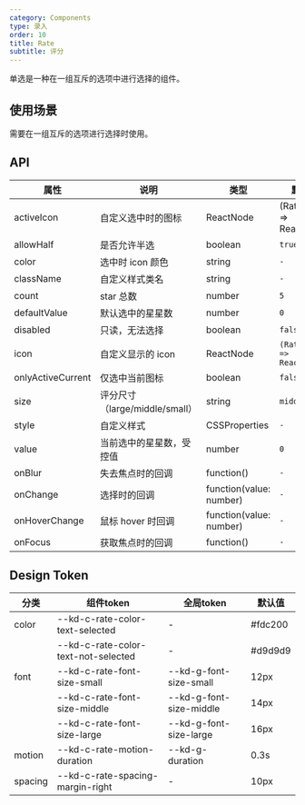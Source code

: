 ```yaml
---
category: Components
type: 录入
order: 10
title: Rate
subtitle: 评分
---
```


单选是一种在一组互斥的选项中进行选择的组件。

## 使用场景

需要在一组互斥的选项进行选择时使用。

## API

| 属性 | 说明 | 类型 | 默认值 | 可选值 | 版本 |
| --- | --- | --- | --- | --- | --- |
| activeIcon | 自定义选中时的图标 | ReactNode | (RateProps) => ReactNode | `<Icon type="star">` | 1.0.0 |
| allowHalf | 是否允许半选 | boolean | `true` | `true` `false` | 1.0.0 |
| color | 选中时 icon 颜色 | string | `-` | `-` | 1.0.0 |
| className | 自定义样式类名 | string | `-` | `-` | 1.0.0 |
| count | star 总数 | number | `5` | `-` | 1.0.0 |
| defaultValue | 默认选中的星星数 | number | `0` | `-` | 1.0.0 |
| disabled | 只读，无法选择 | boolean | `false` | `true` `false` | 1.0.0 |
| icon | 自定义显示的 icon | ReactNode | `(RateProps) => ReactNode` | `<Icon type="star">` | 1.0.0 |
| onlyActiveCurrent | 仅选中当前图标 | boolean | `false` | `true` `false` | 1.0.0 |
| size | 评分尺寸（large/middle/small） | string | `middle` | `large` `middle` `small` | 1.0.0 |
| style | 自定义样式 | CSSProperties | `-` | `-` | 1.0.0 |
| value | 当前选中的星星数，受控值 | number | `0` | `-` | 1.0.0 |
| onBlur | 失去焦点时的回调 | function() | `-` | `-` | 1.0.0 |
| onChange | 选择时的回调 | function(value: number) | `-` | `-` | 1.0.0 |
| onHoverChange | 鼠标 hover 时回调 | function(value: number) | `-` | `-` | 1.0.0 |
| onFocus | 获取焦点时的回调 | function() | `-` | `-` | 1.0.0 |

## Design Token

| 分类 | 组件token | 全局token | 默认值 |
| --- | --- | --- | --- |
| color | --kd-c-rate-color-text-selected | - | #fdc200 |
|  | --kd-c-rate-color-text-not-selected | - | #d9d9d9 |
| font | --kd-c-rate-font-size-small | --kd-g-font-size-small | 12px |
|  | --kd-c-rate-font-size-middle | --kd-g-font-size-middle | 14px |
|  | --kd-c-rate-font-size-large | --kd-g-font-size-large | 16px |
| motion | --kd-c-rate-motion-duration | --kd-g-duration | 0.3s |
| spacing | --kd-c-rate-spacing-margin-right | - | 10px |
